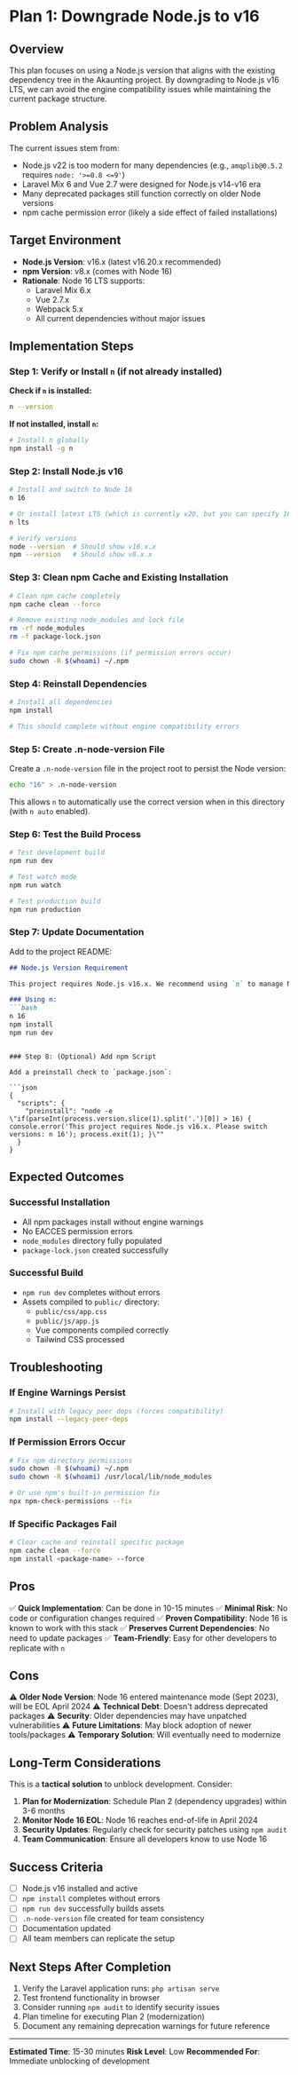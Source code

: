 # Plan 1: Downgrade Node.js to v16

## Overview

This plan focuses on using a Node.js version that aligns with the existing dependency tree in the Akaunting project. By downgrading to Node.js v16 LTS, we can avoid the engine compatibility issues while maintaining the current package structure.

## Problem Analysis

The current issues stem from:

- Node.js v22 is too modern for many dependencies (e.g., `amqplib@0.5.2` requires `node: '>=0.8 <=9'`)
- Laravel Mix 6 and Vue 2.7 were designed for Node.js v14-v16 era
- Many deprecated packages still function correctly on older Node versions
- npm cache permission error (likely a side effect of failed installations)

## Target Environment

- **Node.js Version**: v16.x (latest v16.20.x recommended)
- **npm Version**: v8.x (comes with Node 16)
- **Rationale**: Node 16 LTS supports:
  - Laravel Mix 6.x
  - Vue 2.7.x
  - Webpack 5.x
  - All current dependencies without major issues

## Implementation Steps

### Step 1: Verify or Install `n` (if not already installed)

**Check if `n` is installed:**

```bash
n --version
```

**If not installed, install `n`:**

```bash
# Install n globally
npm install -g n
```

### Step 2: Install Node.js v16

```bash
# Install and switch to Node 16
n 16

# Or install latest LTS (which is currently v20, but you can specify 16)
n lts

# Verify versions
node --version  # Should show v16.x.x
npm --version   # Should show v8.x.x
```

### Step 3: Clean npm Cache and Existing Installation

```bash
# Clean npm cache completely
npm cache clean --force

# Remove existing node_modules and lock file
rm -rf node_modules
rm -f package-lock.json

# Fix npm cache permissions (if permission errors occur)
sudo chown -R $(whoami) ~/.npm
```

### Step 4: Reinstall Dependencies

```bash
# Install all dependencies
npm install

# This should complete without engine compatibility errors
```

### Step 5: Create .n-node-version File

Create a `.n-node-version` file in the project root to persist the Node version:

```bash
echo "16" > .n-node-version
```

This allows `n` to automatically use the correct version when in this directory (with `n auto` enabled).

### Step 6: Test the Build Process

```bash
# Test development build
npm run dev

# Test watch mode
npm run watch

# Test production build
npm run production
```

### Step 7: Update Documentation

Add to the project README:

```markdown
## Node.js Version Requirement

This project requires Node.js v16.x. We recommend using `n` to manage Node.js versions.

### Using n:
```bash
n 16
npm install
npm run dev
```
```

### Step 8: (Optional) Add npm Script

Add a preinstall check to `package.json`:

```json
{
  "scripts": {
    "preinstall": "node -e \"if(parseInt(process.version.slice(1).split('.')[0]) > 16) { console.error('This project requires Node.js v16.x. Please switch versions: n 16'); process.exit(1); }\""
  }
}
```

## Expected Outcomes

### Successful Installation

- All npm packages install without engine warnings
- No EACCES permission errors
- `node_modules` directory fully populated
- `package-lock.json` created successfully

### Successful Build

- `npm run dev` completes without errors
- Assets compiled to `public/` directory:
  - `public/css/app.css`
  - `public/js/app.js`
  - Vue components compiled correctly
  - Tailwind CSS processed

## Troubleshooting

### If Engine Warnings Persist

```bash
# Install with legacy peer deps (forces compatibility)
npm install --legacy-peer-deps
```

### If Permission Errors Occur

```bash
# Fix npm directory permissions
sudo chown -R $(whoami) ~/.npm
sudo chown -R $(whoami) /usr/local/lib/node_modules

# Or use npm's built-in permission fix
npx npm-check-permissions --fix
```

### If Specific Packages Fail

```bash
# Clear cache and reinstall specific package
npm cache clean --force
npm install <package-name> --force
```

## Pros

✅ **Quick Implementation**: Can be done in 10-15 minutes
✅ **Minimal Risk**: No code or configuration changes required
✅ **Proven Compatibility**: Node 16 is known to work with this stack
✅ **Preserves Current Dependencies**: No need to update packages
✅ **Team-Friendly**: Easy for other developers to replicate with `n`

## Cons

⚠️ **Older Node Version**: Node 16 entered maintenance mode (Sept 2023), will be EOL April 2024
⚠️ **Technical Debt**: Doesn't address deprecated packages
⚠️ **Security**: Older dependencies may have unpatched vulnerabilities
⚠️ **Future Limitations**: May block adoption of newer tools/packages
⚠️ **Temporary Solution**: Will eventually need to modernize

## Long-Term Considerations

This is a **tactical solution** to unblock development. Consider:

1. **Plan for Modernization**: Schedule Plan 2 (dependency upgrades) within 3-6 months
2. **Monitor Node 16 EOL**: Node 16 reaches end-of-life in April 2024
3. **Security Updates**: Regularly check for security patches using `npm audit`
4. **Team Communication**: Ensure all developers know to use Node 16

## Success Criteria

- [ ] Node.js v16 installed and active
- [ ] `npm install` completes without errors
- [ ] `npm run dev` successfully builds assets
- [ ] `.n-node-version` file created for team consistency
- [ ] Documentation updated
- [ ] All team members can replicate the setup

## Next Steps After Completion

1. Verify the Laravel application runs: `php artisan serve`
2. Test frontend functionality in browser
3. Consider running `npm audit` to identify security issues
4. Plan timeline for executing Plan 2 (modernization)
5. Document any remaining deprecation warnings for future reference

---

**Estimated Time**: 15-30 minutes
**Risk Level**: Low
**Recommended For**: Immediate unblocking of development
